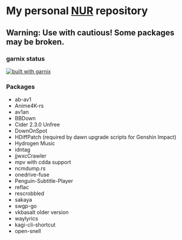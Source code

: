 # My personal [NUR](https://github.com/nix-community/NUR) repository

## Warning: Use with cautious! Some packages may be broken.
<!-- Remove this if you don't use github actions -->

### garnix status  
[![built with garnix](https://img.shields.io/endpoint.svg?url=https%3A%2F%2Fgarnix.io%2Fapi%2Fbadges%2F1235467%2Fnurpkgs%3Fbranch%3Dmaster)](https://garnix.io)

### Packages

* ab-av1
* Anime4K-rs
* av1an
* BBDown
* Cider 2.3.0 Unfree
* DownOnSpot
* HDiffPatch (required by dawn upgrade scripts for Genshin Impact)
* Hydrogen Music
* idntag
* jjwxcCrawler
* mpv with cdda support
* ncmdump.rs
* onedrive-fuse
* Penguin-Subtitle-Player
* reflac
* rescrobbled
* sakaya
* swgp-go
* vkbasalt older version
* waylyrics
* kagi-cli-shortcut
* open-snell
